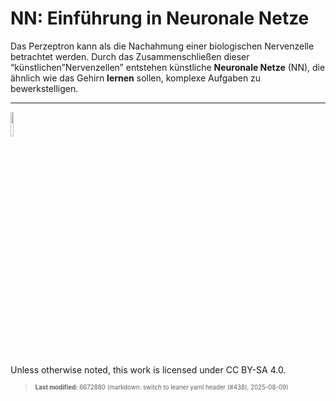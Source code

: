 # NN: Einführung in Neuronale Netze

Das Perzeptron kann als die Nachahmung einer biologischen Nervenzelle
betrachtet werden. Durch das Zusammenschließen dieser
“künstlichen”Nervenzellen” entstehen künstliche **Neuronale Netze**
(NN), die ähnlich wie das Gehirn **lernen** sollen, komplexe Aufgaben zu
bewerkstelligen.

------------------------------------------------------------------------

<img src="https://licensebuttons.net/l/by-sa/4.0/88x31.png" width="10%">

Unless otherwise noted, this work is licensed under CC BY-SA 4.0.

<blockquote><p><sup><sub><strong>Last modified:</strong> 6672880 (markdown: switch to leaner yaml header (#438), 2025-08-09)<br></sub></sup></p></blockquote>
